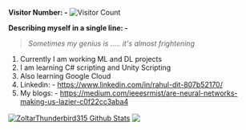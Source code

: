 **Visitor Number: -** ![Visitor Count](https://profile-counter.glitch.me/ZoltarThunderbird315/count.svg)


**Describing myself in a single line: -**

> *Sometimes my genius is ..... it's almost frightening*

1. Currently I am working ML and DL projects
2. I am learning C# scripting and Unity Scripting
3. Also learning Google Cloud
4. Linkedin: - https://www.linkedin.com/in/rahul-dit-807b52170/
5. My blogs: - https://medium.com/ieeesrmist/are-neural-networks-making-us-lazier-c0f22cc3aba4



<a href="https://github.com/ZoltarThunderbird315">
<img align="center" alt="ZoltarThunderbird315 Github Stats" src="https://github-readme-stats.codestackr.vercel.app/api?username=ZoltarThunderbird315&show_icons=true&hide_border=true&count_private=true&include_all_commits=true&theme=radical" /></a>

<a href="https://github.com/ZoltarThunderbird315">
  <img align="center" src="https://github-readme-stats.anuraghazra1.vercel.app/api/top-langs/?username=ZoltarThunderbird315&layout=compact&theme=radical" />
</a>




